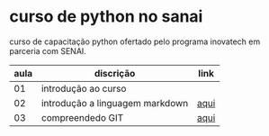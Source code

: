 # curso de python no sanai

curso de capacitação python ofertado pelo programa inovatech em parceria com SENAI.

|aula| discrição|link
|-|-|-|
|01| introdução ao curso||
|02| introdução a linguagem markdown|[aqui](aulaMardown.md)|
|03| compreendedo GIT|[aqui](aulaGit.md)|